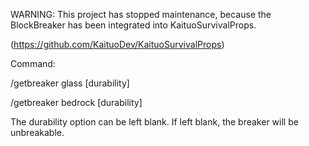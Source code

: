 WARNING: This project has stopped maintenance, because the BlockBreaker has been integrated into KaituoSurvivalProps.

(https://github.com/KaituoDev/KaituoSurvivalProps)


Command:

/getbreaker glass [durability]

/getbreaker bedrock [durability]

The durability option can be left blank. If left blank, the breaker will be unbreakable.
